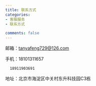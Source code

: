 ```yaml
---
title: 联系方式
categories:
- 客服服务
- 联系方式

comments: false
---
```




邮箱：tanyafeng729@126.com

手机：18101311657

      18911903691

地址：北京市海淀区中关村东升科技园C3栋
